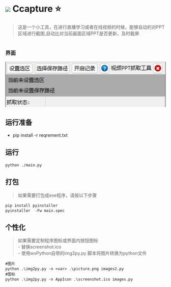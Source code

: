 

# <img src="https://icons.iconarchive.com/icons/dakirby309/windows-8-metro/128/Apps-Screenshot-Metro-icon.png" height="28px"/>       Ccapture ⭐

> 这是一个小工具，在进行直播学习或者在线视频的时候，能够自动的对PPT区域进行截图,自动比对当前画面区域PPT是否更新，及时截屏

#
<!-- ## 界面 -->
### 界面
![ava](screenshot.png "1111111111111111")
## 运行准备

- pip install -r reqrement.txt



## 运行
```
python ./main.py
```

## 打包

>如果需要打包成exe程序，请按以下步骤
```
pip install pyinstaller
pyinstaller  -Fw main.spec

```

## 个性化
> 如果需要定制程序图标或界面内按钮图标
<br> - 替换screenshot.ico
<br> - 使用wxPython自带的img2py.py 脚本将图片转换为python文件

```
#图片
python .\img2py.py -n <var> .\picture.png images2.py
#图标
python .\img2py.py -n AppIcon .\screenshot.ico images.py

```
